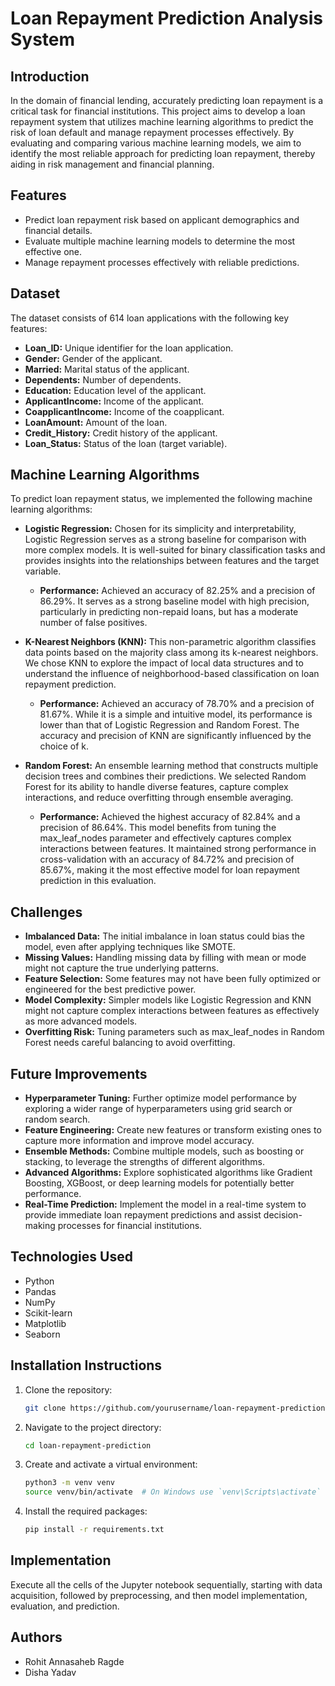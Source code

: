 # Loan Repayment Prediction Analysis System

## Introduction
In the domain of financial lending, accurately predicting loan repayment is a critical task for financial institutions. This project aims to develop a loan repayment system that utilizes machine learning algorithms to predict the risk of loan default and manage repayment processes effectively. By evaluating and comparing various machine learning models, we aim to identify the most reliable approach for predicting loan repayment, thereby aiding in risk management and financial planning.

## Features
- Predict loan repayment risk based on applicant demographics and financial details.
- Evaluate multiple machine learning models to determine the most effective one.
- Manage repayment processes effectively with reliable predictions.

## Dataset
The dataset consists of 614 loan applications with the following key features:
- **Loan_ID:** Unique identifier for the loan application.
- **Gender:** Gender of the applicant.
- **Married:** Marital status of the applicant.
- **Dependents:** Number of dependents.
- **Education:** Education level of the applicant.
- **ApplicantIncome:** Income of the applicant.
- **CoapplicantIncome:** Income of the coapplicant.
- **LoanAmount:** Amount of the loan.
- **Credit_History:** Credit history of the applicant.
- **Loan_Status:** Status of the loan (target variable).

## Machine Learning Algorithms
To predict loan repayment status, we implemented the following machine learning algorithms:

- **Logistic Regression:** Chosen for its simplicity and interpretability, Logistic Regression serves as a strong baseline for comparison with more complex models. It is well-suited for binary classification tasks and provides insights into the relationships between features and the target variable.
  - **Performance:** Achieved an accuracy of 82.25% and a precision of 86.29%. It serves as a strong baseline model with high precision, particularly in predicting non-repaid loans, but has a moderate number of false positives.

- **K-Nearest Neighbors (KNN):** This non-parametric algorithm classifies data points based on the majority class among its k-nearest neighbors. We chose KNN to explore the impact of local data structures and to understand the influence of neighborhood-based classification on loan repayment prediction.
  - **Performance:** Achieved an accuracy of 78.70% and a precision of 81.67%. While it is a simple and intuitive model, its performance is lower than that of Logistic Regression and Random Forest. The accuracy and precision of KNN are significantly influenced by the choice of k.

- **Random Forest:** An ensemble learning method that constructs multiple decision trees and combines their predictions. We selected Random Forest for its ability to handle diverse features, capture complex interactions, and reduce overfitting through ensemble averaging.
  - **Performance:** Achieved the highest accuracy of 82.84% and a precision of 86.64%. This model benefits from tuning the max_leaf_nodes parameter and effectively captures complex interactions between features. It maintained strong performance in cross-validation with an accuracy of 84.72% and precision of 85.67%, making it the most effective model for loan repayment prediction in this evaluation.

## Challenges
- **Imbalanced Data:** The initial imbalance in loan status could bias the model, even after applying techniques like SMOTE.
- **Missing Values:** Handling missing data by filling with mean or mode might not capture the true underlying patterns.
- **Feature Selection:** Some features may not have been fully optimized or engineered for the best predictive power.
- **Model Complexity:** Simpler models like Logistic Regression and KNN might not capture complex interactions between features as effectively as more advanced models.
- **Overfitting Risk:** Tuning parameters such as max_leaf_nodes in Random Forest needs careful balancing to avoid overfitting.

## Future Improvements
- **Hyperparameter Tuning:** Further optimize model performance by exploring a wider range of hyperparameters using grid search or random search.
- **Feature Engineering:** Create new features or transform existing ones to capture more information and improve model accuracy.
- **Ensemble Methods:** Combine multiple models, such as boosting or stacking, to leverage the strengths of different algorithms.
- **Advanced Algorithms:** Explore sophisticated algorithms like Gradient Boosting, XGBoost, or deep learning models for potentially better performance.
- **Real-Time Prediction:** Implement the model in a real-time system to provide immediate loan repayment predictions and assist decision-making processes for financial institutions.

## Technologies Used
- Python
- Pandas
- NumPy
- Scikit-learn
- Matplotlib
- Seaborn

## Installation Instructions
1. Clone the repository:
    ```bash
    git clone https://github.com/yourusername/loan-repayment-prediction.git
    ```
2. Navigate to the project directory:
    ```bash
    cd loan-repayment-prediction
    ```
3. Create and activate a virtual environment:
    ```bash
    python3 -m venv venv
    source venv/bin/activate  # On Windows use `venv\Scripts\activate`
    ```
4. Install the required packages:
    ```bash
    pip install -r requirements.txt
    ```

## Implementation 
Execute all the cells of the Jupyter notebook sequentially, starting with data acquisition, followed by preprocessing, and then model implementation, evaluation, and prediction.

## Authors
- Rohit Annasaheb Ragde
- Disha Yadav

